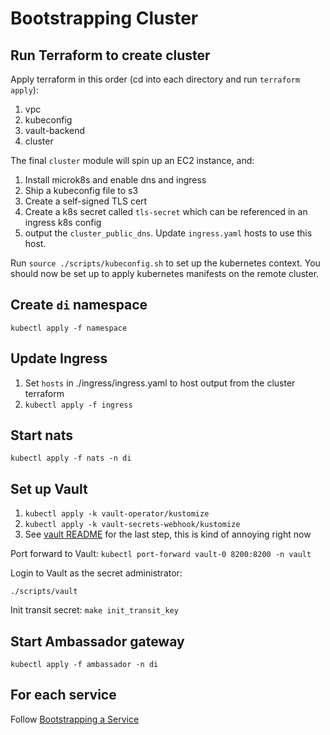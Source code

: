# Bootstrapping Cluster

## Run Terraform to create cluster
Apply terraform in this order (cd into each directory and run `terraform apply`):
1. vpc
1. kubeconfig
1. vault-backend
1. cluster

The final `cluster` module will spin up an EC2 instance, and:
1. Install microk8s and enable dns and ingress
2. Ship a kubeconfig file to s3
3. Create a self-signed TLS cert
4. Create a k8s secret called `tls-secret` which can be referenced in an ingress k8s config
5. output the `cluster_public_dns`. Update `ingress.yaml` hosts to use this host.

Run `source ./scripts/kubeconfig.sh` to set up the kubernetes context. You should now be set up to apply kubernetes manifests on the remote cluster.

## Create `di` namespace
`kubectl apply -f namespace`

## Update Ingress
1. Set `hosts` in ./ingress/ingress.yaml to host output from the cluster terraform
1. `kubectl apply -f ingress`

## Start nats
`kubectl apply -f nats -n di`

## Set up Vault
1. `kubectl apply -k vault-operator/kustomize`
2. `kubectl apply -k vault-secrets-webhook/kustomize`
3. See [vault README](../vault/README.md) for the last step, this is kind of annoying right now

Port forward to Vault:
`kubectl port-forward vault-0 8200:8200 -n vault`

Login to Vault as the secret administrator:
```
./scripts/vault
```

Init transit secret:
`make init_transit_key`

## Start Ambassador gateway
`kubectl apply -f ambassador -n di`

## For each service
Follow [Bootstrapping a Service](bootstrap_service.md)
